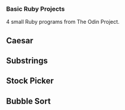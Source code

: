 ### Basic Ruby Projects

4 small Ruby programs from The Odin Project.

## Caesar

## Substrings

## Stock Picker

## Bubble Sort
